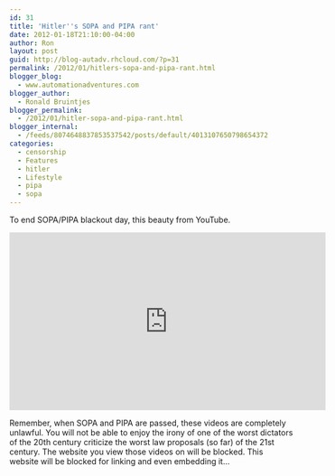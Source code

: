 ```yaml
---
id: 31
title: 'Hitler''s SOPA and PIPA rant'
date: 2012-01-18T21:10:00-04:00
author: Ron
layout: post
guid: http://blog-autadv.rhcloud.com/?p=31
permalink: /2012/01/hitlers-sopa-and-pipa-rant.html
blogger_blog:
  - www.automationadventures.com
blogger_author:
  - Ronald Bruintjes
blogger_permalink:
  - /2012/01/hitler-sopa-and-pipa-rant.html
blogger_internal:
  - /feeds/8074648837853537542/posts/default/4013107650798654372
categories:
  - censorship
  - Features
  - hitler
  - Lifestyle
  - pipa
  - sopa
---
```

To end SOPA/PIPA blackout day, this beauty from YouTube.

<iframe width="560" height="315" src="https://www.youtube.com/embed/HC42awe6dqo" frameborder="0" allow="accelerometer; autoplay; encrypted-media; gyroscope; picture-in-picture" allowfullscreen></iframe>

Remember, when SOPA and PIPA are passed, these videos are completely unlawful. You will not be able to enjoy the irony of one of the worst dictators of the 20th century criticize the worst law proposals (so far) of the 21st century. The website you view those videos on will be blocked. This website will be blocked for linking and even embedding it...